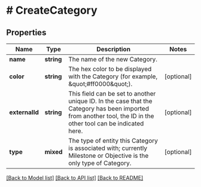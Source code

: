 # # CreateCategory

## Properties

Name | Type | Description | Notes
------------ | ------------- | ------------- | -------------
**name** | **string** | The name of the new Category. |
**color** | **string** | The hex color to be displayed with the Category (for example, \&quot;#ff0000\&quot;). | [optional]
**externalId** | **string** | This field can be set to another unique ID. In the case that the Category has been imported from another tool, the ID in the other tool can be indicated here. | [optional]
**type** | **mixed** | The type of entity this Category is associated with; currently Milestone or Objective is the only type of Category. | [optional]

[[Back to Model list]](../../README.md#models) [[Back to API list]](../../README.md#endpoints) [[Back to README]](../../README.md)
